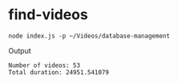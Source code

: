 # find-videos

```shell
node index.js -p ~/Videos/database-management
```

Output
```
Number of videos: 53
Total duration: 24951.541079
```